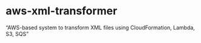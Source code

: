 # aws-xml-transformer
“AWS-based system to transform XML files using CloudFormation, Lambda, S3, SQS”

